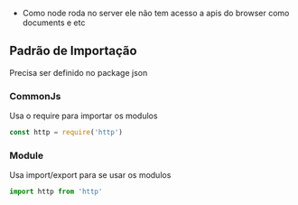- Como node roda no server ele não tem acesso a apis do browser como documents e etc
## Padrão de Importação
Precisa ser definido no package json
### CommonJs
Usa o require para importar os modulos
```js
const http = require('http')
```
### Module
Usa import/export para se usar os modulos
```js
import http from 'http'
```
